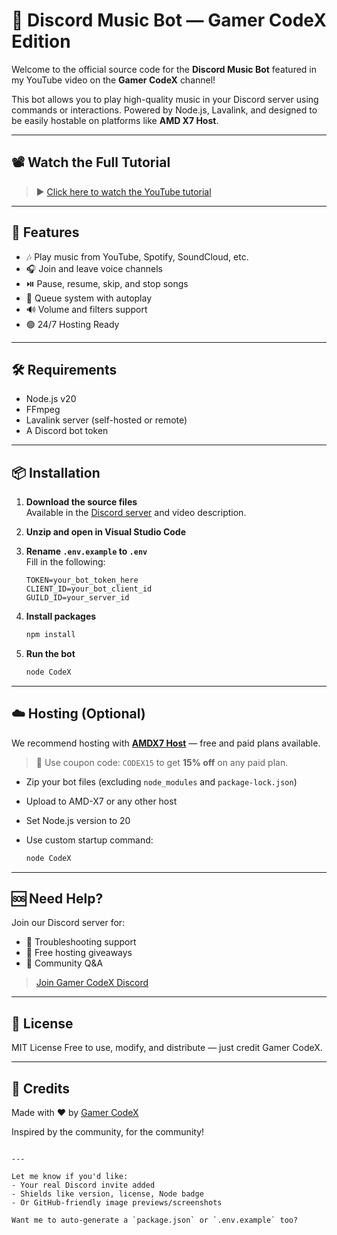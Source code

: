 
# 🎵 Discord Music Bot — Gamer CodeX Edition

Welcome to the official source code for the **Discord Music Bot** featured in my YouTube video on the **Gamer CodeX** channel!

This bot allows you to play high-quality music in your Discord server using commands or interactions. Powered by Node.js, Lavalink, and designed to be easily hostable on platforms like **AMD X7 Host**.

---

## 📽️ Watch the Full Tutorial

> ▶️ [Click here to watch the YouTube tutorial](https://youtube.com/@GamerCodeX)

---

## 📌 Features

- 🎶 Play music from YouTube, Spotify, SoundCloud, etc.
- 🎧 Join and leave voice channels
- ⏯️ Pause, resume, skip, and stop songs
- 📃 Queue system with autoplay
- 🔊 Volume and filters support
- 🟢 24/7 Hosting Ready

---

## 🛠️ Requirements

- Node.js v20
- FFmpeg
- Lavalink server (self-hosted or remote)
- A Discord bot token

---

## 📦 Installation

1. **Download the source files**  
   Available in the [Discord server](https://discord.gg/codexdev) and video description.

2. **Unzip and open in Visual Studio Code**

3. **Rename `.env.example` to `.env`**  
   Fill in the following:
   ```env
   TOKEN=your_bot_token_here
   CLIENT_ID=your_bot_client_id
   GUILD_ID=your_server_id
   ```

4. **Install packages**

   ```bash
   npm install
   ```

5. **Run the bot**

   ```bash
   node CodeX
   ```

---

## ☁️ Hosting (Optional)

We recommend hosting with **[AMDX7 Host]([https:///](https://discord.gg/NZ5uNsGuZu))** — free and paid plans available.

> 💸 Use coupon code: `CODEX15` to get **15% off** on any paid plan.

* Zip your bot files (excluding `node_modules` and `package-lock.json`)
* Upload to AMD-X7 or any other host
* Set Node.js version to 20
* Use custom startup command:

  ```bash
  node CodeX
  ```

---

## 🆘 Need Help?

Join our Discord server for:

* 🔧 Troubleshooting support
* 🎁 Free hosting giveaways
* 🧠 Community Q\&A

> [Join Gamer CodeX Discord](https://discord.gg/codexdev)

---

## 📜 License

MIT License
Free to use, modify, and distribute — just credit Gamer CodeX.

---

## 🙏 Credits

Made with ❤️ by [Gamer CodeX](https://youtube.com/@GamerCodeX)

Inspired by the community, for the community!

```

---

Let me know if you'd like:
- Your real Discord invite added
- Shields like version, license, Node badge
- Or GitHub-friendly image previews/screenshots

Want me to auto-generate a `package.json` or `.env.example` too?
```
